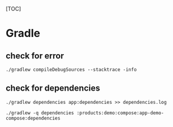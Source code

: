 [TOC]

# Gradle

## check for error

```shell
./gradlew compileDebugSources --stacktrace -info
```

## check for dependencies

```shell
./gradlew dependencies app:dependencies >> dependencies.log

./gradlew -q dependencies :products:demo:compose:app-demo-compose:dependencies
```